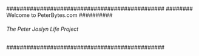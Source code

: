 ###############################################
######## Welcome to PeterBytes.com   ##########
###### The Peter Joslyn Life Project ##########
###############################################
